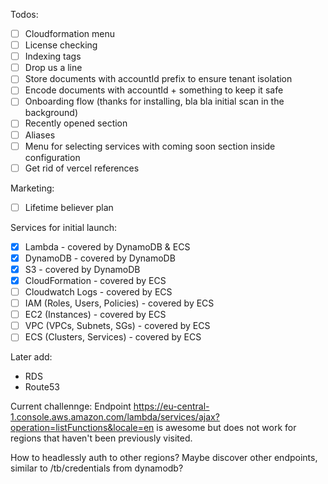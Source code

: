 Todos:

- [ ] Cloudformation menu
- [ ] License checking
- [ ] Indexing tags
- [ ] Drop us a line
- [ ] Store documents with accountId prefix to ensure tenant isolation
- [ ] Encode documents with accountId + something to keep it safe
- [ ] Onboarding flow (thanks for installing, bla bla initial scan in the background)
- [ ] Recently opened section
- [ ] Aliases
- [ ] Menu for selecting services with coming soon section inside configuration
- [ ] Get rid of vercel references

Marketing:

- [ ] Lifetime believer plan

Services for initial launch:

- [x] Lambda - covered by DynamoDB & ECS
- [x] DynamoDB - covered by DynamoDB
- [x] S3 - covered by DynamoDB
- [x] CloudFormation - covered by ECS
- [ ] Cloudwatch Logs - covered by ECS
- [ ] IAM (Roles, Users, Policies) - covered by ECS
- [ ] EC2 (Instances) - covered by ECS
- [ ] VPC (VPCs, Subnets, SGs) - covered by ECS
- [ ] ECS (Clusters, Services) - covered by ECS

Later add:

- RDS
- Route53

Current challennge:
Endpoint https://eu-central-1.console.aws.amazon.com/lambda/services/ajax?operation=listFunctions&locale=en
is awesome but does not work for regions that haven't been previously visited.

How to headlessly auth to other regions?
Maybe discover other endpoints, similar to /tb/credentials from dynamodb?
